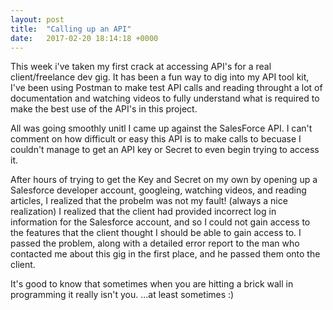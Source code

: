 ```yaml
---
layout: post
title:  "Calling up an API"
date:   2017-02-20 18:14:18 +0000
---
```


This week i've taken my first crack at accessing API's for a real client/freelance dev gig. 
It has been a fun way to dig into my API tool kit, I've been using Postman to make test API calls and reading throught a lot of documentation and watching videos to fully understand what is required to make the best use of the API's in this project. 

All was going smoothly unitl I came up against the SalesForce API. I can't comment on how difficult or easy this API is to make calls to becuase I couldn't manage to get an API key or Secret to even begin trying to access it. 

After hours of trying to get the Key and Secret on my own by opening up a Salesforce developer account, googleing, watching videos, and reading articles, I realized that the probelm was not my fault! (always a nice realization) I realized that the client had provided incorrect log in information for the Salesforce account, and so I could not gain access to the features that the client thought I should be able to gain access to. I passed the problem, along with a detailed error report to the man who contacted me about this gig in the first place, and he passed them onto the client. 

It's good to know that sometimes when you are hitting a brick wall in programming it really isn't you. ...at least sometimes :) 


